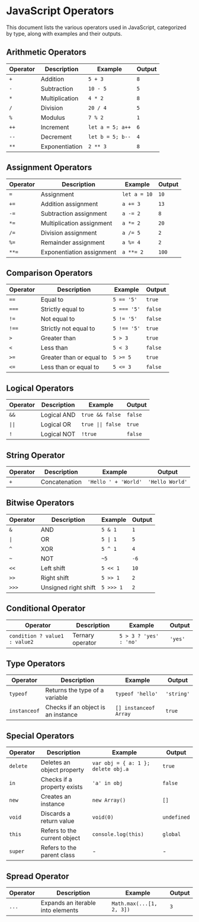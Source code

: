 # JavaScript Operators

This document lists the various operators used in JavaScript, categorized by type, along with examples and their outputs.

## Arithmetic Operators

| Operator | Description     | Example          | Output |
|----------|-----------------|------------------|--------|
| `+`      | Addition        | `5 + 3`          | `8`    |
| `-`      | Subtraction     | `10 - 5`         | `5`    |
| `*`      | Multiplication  | `4 * 2`          | `8`    |
| `/`      | Division        | `20 / 4`         | `5`    |
| `%`      | Modulus         | `7 % 2`          | `1`    |
| `++`     | Increment       | `let a = 5; a++` | `6`    |
| `--`     | Decrement       | `let b = 5; b--` | `4`    |
| `**`     | Exponentiation  | `2 ** 3`         | `8`    |

## Assignment Operators

| Operator | Description               | Example          | Output |
|----------|---------------------------|------------------|--------|
| `=`      | Assignment                | `let a = 10`     | `10`   |
| `+=`     | Addition assignment       | `a += 3`         | `13`   |
| `-=`     | Subtraction assignment    | `a -= 2`         | `8`    |
| `*=`     | Multiplication assignment | `a *= 2`         | `20`   |
| `/=`     | Division assignment       | `a /= 5`         | `2`    |
| `%=`     | Remainder assignment      | `a %= 4`         | `2`    |
| `**=`    | Exponentiation assignment | `a **= 2`        | `100`  |

## Comparison Operators

| Operator | Description                        | Example         | Output  |
|----------|------------------------------------|-----------------|---------|
| `==`     | Equal to                           | `5 == '5'`      | `true`  |
| `===`    | Strictly equal to                  | `5 === '5'`     | `false` |
| `!=`     | Not equal to                       | `5 != '5'`      | `false` |
| `!==`    | Strictly not equal to              | `5 !== '5'`     | `true`  |
| `>`      | Greater than                       | `5 > 3`         | `true`  |
| `<`      | Less than                          | `5 < 3`         | `false` |
| `>=`     | Greater than or equal to           | `5 >= 5`        | `true`  |
| `<=`     | Less than or equal to              | `5 <= 3`        | `false` |

## Logical Operators

| Operator | Description | Example          | Output   |
|----------|-------------|------------------|----------|
| `&&`     | Logical AND | `true && false`  | `false`  |
| `\|\|`    | Logical OR  | `true \|\| false` | `true`   |
| `!`      | Logical NOT | `!true`          | `false`  |

## String Operator

| Operator | Description     | Example             | Output       |
|----------|-----------------|---------------------|--------------|
| `+`      | Concatenation   | `'Hello ' + 'World'`| `'Hello World'` |

## Bitwise Operators

| Operator | Description          | Example       | Output |
|----------|----------------------|---------------|--------|
| `&`      | AND                  | `5 & 1`       | `1`    |
| `\|`     | OR                   | `5 \| 1`      | `5`    |
| `^`      | XOR                  | `5 ^ 1`       | `4`    |
| `~`      | NOT                  | `~5`          | `-6`   |
| `<<`     | Left shift           | `5 << 1`      | `10`   |
| `>>`     | Right shift          | `5 >> 1`      | `2`    |
| `>>>`    | Unsigned right shift | `5 >>> 1`     | `2`    |

## Conditional Operator

| Operator                      | Description    | Example                    | Output     |
|-------------------------------|----------------|----------------------------|------------|
| `condition ? value1 : value2` | Ternary operator | `5 > 3 ? 'yes' : 'no'`      | `'yes'`    |

## Type Operators

| Operator     | Description                         | Example           | Output       |
|--------------|-------------------------------------|-------------------|--------------|
| `typeof`     | Returns the type of a variable      | `typeof 'hello'`  | `'string'`   |
| `instanceof` | Checks if an object is an instance  | `[] instanceof Array` | `true` |

## Special Operators

| Operator | Description                    | Example             | Output     |
|----------|--------------------------------|---------------------|------------|
| `delete` | Deletes an object property     | `var obj = { a: 1 }; delete obj.a` | `true` |
| `in`     | Checks if a property exists    | `'a' in obj`        | `false`    |
| `new`    | Creates an instance            | `new Array()`       | `[]`       |
| `void`   | Discards a return value        | `void(0)`           | `undefined`|
| `this`   | Refers to the current object   | `console.log(this)` | `global`   |
| `super`  | Refers to the parent class     | -                   | -          |

## Spread Operator

| Operator | Description                           | Example                       | Output          |
|----------|---------------------------------------|-------------------------------|-----------------|
| `...`    | Expands an iterable into elements     | `Math.max(...[1, 2, 3])`      | `3`             |

